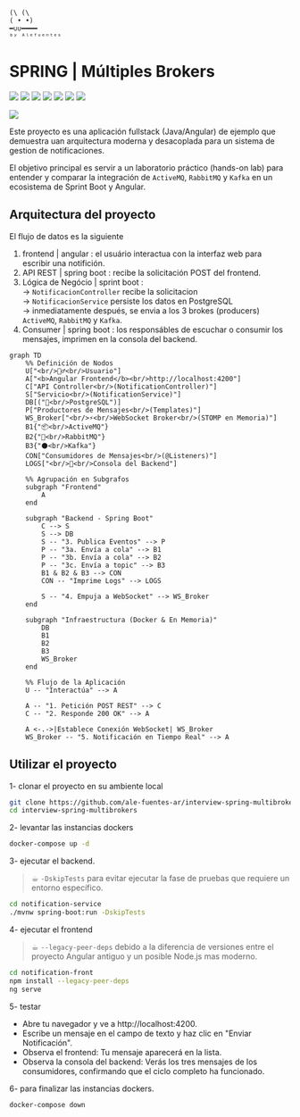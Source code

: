 ```
(\ (\
( • •)  
━∪∪━━━━ 
ᵇʸ ᴬˡᵉᶠᵘᵉⁿᵗᵉˢ
```
# SPRING | Múltiples Brokers
<img src="https://img.shields.io/badge/Spring-informational?style=flat-square&logo=spring&logoColor=6db33f&color=ffffff" /> <img src="https://img.shields.io/badge/Mav-informational?style=flat-square&logo=apachemaven&logoColor=c71a36&color=ffffff" /> <img src="https://img.shields.io/badge/Redis-informational?style=flat-square&logo=redis&logoColor=ff4438&color=ffffff" /> <img src="https://img.shields.io/badge/Kafka-informational?style=flat-square&logo=apachekafka&logoColor=231f20&color=ffffff" /> <img src="https://img.shields.io/badge/RabbitMQ-informational?style=flat-square&logo=rabbitmq&logoColor=ff6600&color=ffffff" /> <img src="https://img.shields.io/badge/ActiveMQ-informational?style=flat-square&color=ffffff" /> <img src="https://img.shields.io/badge/Docker-informational?style=flat-square&logo=docker&logoColor=2496ed&color=ffffff" />

<img src="https://img.shields.io/badge/Dev-Alejandro.Fuentes-informational?style=flat-square&logoColor=white&color=cdcdcd" />


Este proyecto es una aplicación fullstack (Java/Angular) de ejemplo que demuestra uan arquitectura moderna y desacoplada para un sistema de gestion de notificaciones.

El objetivo principal es servir a un laboratorio práctico (hands-on lab) para entender y comparar la integración de `ActiveMQ`, `RabbitMQ` y `Kafka` en un ecosistema de Sprint Boot y Angular.

## Arquitectura del proyecto

El flujo de datos es la siguiente

1. frontend | angular : el usuário interactua con la interfaz web para escribir una notifición.
2. API REST | spring boot : recibe la solicitación POST del frontend.
3. Lógica de Negócio | sprint boot : <br>
    -> `NotificacionController` recibe la solicitacion <br>
    -> `NotificacionService` persiste los datos en PostgreSQL <br>
    -> inmediatamente después, se envia a los 3 brokes (producers) `ActiveMQ`, `RabbitMQ` y `Kafka`. 
4. Consumer | spring boot : los responsábles de escuchar o consumir los mensajes, imprimen en la consola del backend.

```mermaid
graph TD
    %% Definición de Nodos
    U["<br/>🙋‍♂️<br/>Usuario"]
    A["<b>Angular Frontend</b><br/>http://localhost:4200"]
    C["API Controller<br/>(NotificationController)"]
    S["Servicio<br/>(NotificationService)"]
    DB[("🐘<br/>PostgreSQL")]
    P["Productores de Mensajes<br/>(Templates)"]
    WS_Broker["<br/>⚡️<br/>WebSocket Broker<br/>(STOMP en Memoria)"]
    B1{"📦<br/>ActiveMQ"}
    B2{"🐰<br/>RabbitMQ"}
    B3{"⚫<br/>Kafka"}
    CON["Consumidores de Mensajes<br/>(@Listeners)"]
    LOGS["<br/>📝<br/>Consola del Backend"]
    
    %% Agrupación en Subgrafos
    subgraph "Frontend"
        A
    end

    subgraph "Backend - Spring Boot"
        C --> S
        S --> DB
        S -- "3. Publica Eventos" --> P
        P -- "3a. Envía a cola" --> B1
        P -- "3b. Envía a cola" --> B2
        P -- "3c. Envía a topic" --> B3
        B1 & B2 & B3 --> CON
        CON -- "Imprime Logs" --> LOGS
        
        S -- "4. Empuja a WebSocket" --> WS_Broker
    end

    subgraph "Infraestructura (Docker & En Memoria)"
        DB
        B1
        B2
        B3
        WS_Broker
    end
    
    %% Flujo de la Aplicación
    U -- "Interactúa" --> A
    
    A -- "1. Petición POST REST" --> C
    C -- "2. Responde 200 OK" --> A
    
    A <-.->|Establece Conexión WebSocket| WS_Broker
    WS_Broker -- "5. Notificación en Tiempo Real" --> A
```


## Utilizar el proyecto

1- clonar el proyecto en su ambiente local
```bash
git clone https://github.com/ale-fuentes-ar/interview-spring-multibrokers.git
cd interview-spring-multibrokers
```

2- levantar las instancias dockers
```bash
docker-compose up -d
```

3- ejecutar el backend.
> ☕︎ `-DskipTests` para evitar ejecutar la fase de pruebas que requiere un entorno específico.
```bash
cd notification-service
./mvnw spring-boot:run -DskipTests
```

4- ejecutar el frontend
> ☕︎ `--legacy-peer-deps` debido a la diferencia de versiones entre el proyecto Angular antiguo y un posible Node.js mas moderno.
```bash
cd notification-front
npm install --legacy-peer-deps
ng serve
```

5- testar 

* Abre tu navegador y ve a http://localhost:4200.
* Escribe un mensaje en el campo de texto y haz clic en "Enviar Notificación".
* Observa el frontend: Tu mensaje aparecerá en la lista.
* Observa la consola del backend: Verás los tres mensajes de los consumidores, confirmando que el ciclo completo ha funcionado.

6- para finalizar las instancias dockers.
```bash
docker-compose down
```
